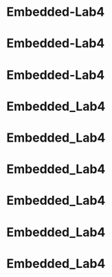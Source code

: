 # Embedded-Lab4
# Embedded-Lab4
# Embedded-Lab4
# Embedded_Lab4
# Embedded_Lab4
# Embedded_Lab4
# Embedded_Lab4
# Embedded_Lab4
# Embedded_Lab4
